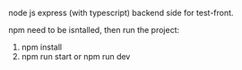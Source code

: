 node js express (with typescript) backend side for test-front.

npm need to be isntalled, then run the project:
1. npm install
2. npm run start or npm run dev
